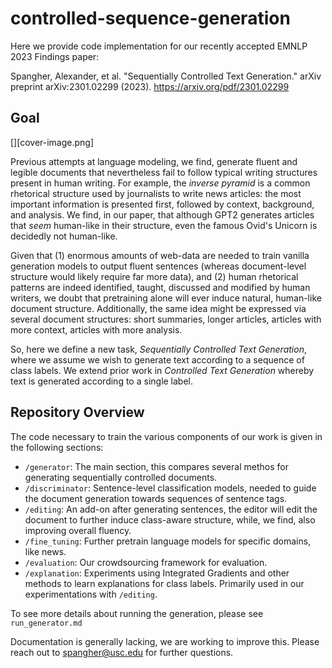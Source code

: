 # controlled-sequence-generation

Here we provide code implementation for our recently accepted EMNLP 2023 Findings paper:

Spangher, Alexander, et al. "Sequentially Controlled Text Generation." arXiv preprint arXiv:2301.02299 (2023).
https://arxiv.org/pdf/2301.02299


## Goal 

[][cover-image.png]

Previous attempts at language modeling, we find, generate fluent and legible documents that nevertheless fail to follow typical writing structures present in human writing. For example, the _inverse pyramid_ is a common rhetorical structure used by journalists to write news articles: the most important information is presented first, followed by context, background, and analysis. We find, in our paper, that although GPT2 generates articles that _seem_ human-like in their structure, even the famous Ovid's Unicorn is decidedly not human-like.

Given that (1) enormous amounts of web-data are needed to train vanilla generation models to output fluent sentences (whereas document-level structure would likely require far more data), and (2) human rhetorical patterns are indeed identified, taught, discussed and modified by human writers, we doubt that pretraining alone will ever induce natural, human-like document structure. Additionally, the same idea might be expressed via several document structures: short summaries, longer articles, articles with more context, articles with more analysis.

So, here we define a new task, _Sequentially Controlled Text Generation_, where we assume we wish to generate text according to a sequence of class labels. We extend prior work in _Controlled Text Generation_ whereby text is generated according to a single label.

## Repository Overview

The code necessary to train the various components of our work is given in the following sections:

* `/generator`: The main section, this compares several methos for generating sequentially controlled documents.
* `/discriminator`: Sentence-level classification models, needed to guide the document generation towards sequences of sentence tags.
* `/editing`: An add-on after generating sentences, the editor will edit the document to further induce class-aware structure, while, we find, also improving overall fluency.
* `/fine_tuning`: Further pretrain language models for specific domains, like news.
* `/evaluation`: Our crowdsourcing framework for evaluation.
* `/explanation`: Experiments using Integrated Gradients and other methods to learn explanations for class labels. Primarily used in our experimentations with `/editing`.

To see more details about running the generation, please see `run_generator.md`

Documentation is generally lacking, we are working to improve this. Please reach out to spangher@usc.edu for further questions.